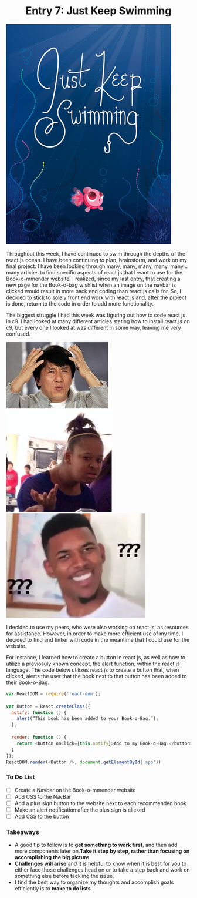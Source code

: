 # <center>Entry 7: Just Keep Swimming </center>
<img src="../entries/images/swimming.jpg"/>
<p>Throughout this week, I have continued to swim through the depths of the 
react js ocean. I have been continuing to plan, brainstorm, 
and work on my final project. I have been looking through many, many, many, many, many... many articles 
to find specific aspects of react js that I want to use for the Book-o-mmender website. 
I realized, since my last entry, that creating a new page for the Book-o-bag wishlist when an image on the 
navbar is clicked would result in more back end coding than react js calls for. 
So, I decided to stick to solely front end work with react js and, after the project is done, 
return to the code in order to add more functionality.  </p>
<p>The biggest struggle I had this week was figuring out how to code react js in c9. I had looked at many different 
articles stating how to install react js on c9, but every one I looked at was different in some way, leaving me 
very confused. </p>
<img src="../entries/images/confused.jpg"/>
<img src="../entries/images/confused2.jpg"/>
<img src="../entries/images/confused3.jpg"/>
<p>I decided to use my peers, who were also working on react js, as resources for assistance. However, in order to make more efficient use of my time, I decided to find and tinker with code in the meantime that I could use for the website. </p>
<p>For instance, I learned how to create a button in react js, as well as how to utilize a previosuly known concept, the alert function, within the react js language. The code below utilizes react js to create a button that, when 
clicked, alerts the user that the book next to that button has been added to their Book-o-Bag.</p>

```javascript
var ReactDOM = require('react-dom');

var Button = React.createClass({
  notify: function () {
    alert(“This book has been added to your Book-o-Bag.”);
  },

  render: function () {
    return <button onClick={this.notify}>Add to my Book-o-Bag.</button>;
  }
});
ReactDOM.render(<Button />, document.getElementById('app'))
```

### To Do List
- [ ] Create a Navbar on the Book-o-mmender website
- [ ] Add CSS to the NavBar
- [ ] Add a plus sign button to the website next to each recommended book 
- [ ] Make an alert notification after the plus sign is clicked
- [ ] Add CSS to the button 

### Takeaways
<ul>
    <li>A good tip to follow is to <b>get something to work first</b>, and then add more components later on.<b>Take it step by step, rather than focusing on accomplishing the big picture</b></li>
    <li><b>Challenges will arise</b> and it is helpful to 
    know when it is best for you to either face 
    those challenges head on or to take a step back and work on something else
    before tackling the issue.</li>
    <li>I find the best way to organize my thoughts and accomplish goals efficiently is to <b>make to do lists</b></li>

</ul>